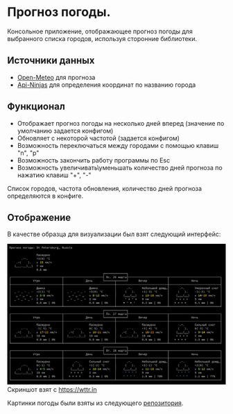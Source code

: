 # Прогноз погоды.

Консольное приложение, отображающее прогноз погоды для выбранного списка городов, используя сторонние библиотеки.

## Источники данных

- [Open-Meteo](https://open-meteo.com/en/docs#latitude=59.94&longitude=30.31&hourly=temperature_2m&forecast_days=16) для прогноза
- [Api-Ninjas](https://api-ninjas.com/api/city) для определения координат по названию города

## Функционал

- Отображает прогноз погоды на несколько дней вперед (значение по умолчанию задается конфигом)
- Обновляет с некоторой частотой (задается конфигом)
- Возможность переключаться между городами с помощью клавиш "n", "p"
- Возможность закончить работу программы по Esc
- Возможность увеличивать\уменьшать количество дней прогноза по нажатию клавиш "+", "-"

Список городов, частота обновления, количество дней прогноза определяются в конфиге.

## Отображение

В качестве образца для визуализации был взят следующий интерфейс:

![image](interface.png) Скриншот взят с https://wttr.in

Картинки погоды были взяты из следующего [репозитория](https://github.com/schachmat/wego).
